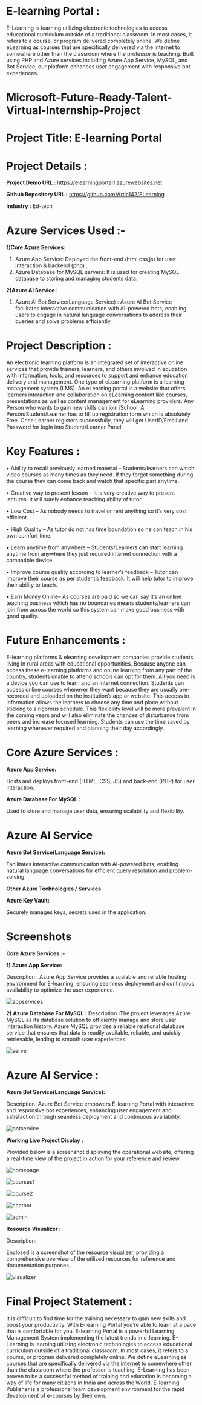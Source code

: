 # E-learning Portal :

E-Learning is learning utilizing electronic technologies to access educational curriculum outside of a traditional classroom. In most cases, it refers to a course, or program delivered completely online. We define eLearning as courses that are specifically delivered via the internet to somewhere other than the classroom where the professor is teaching. Built using PHP and Azure services including Azure App Service, MySQL, and Bot Service, our platform enhances user engagement with responsive bot experiences.

# Microsoft-Future-Ready-Talent-Virtual-Internship-Project 

# Project Title: E-learning Portal

# Project Details :

**Project Demo URL :** https://elearningportal1.azurewebsites.net

**Github Repository URL :**  https://github.com/Artic142/ELearning

**Industry :** Ed-tech

# Azure Services Used :-

**1)Core Azure Services:**
1.	Azure App Service: Deployed the front-end (html,css,js) for user interaction & backend (php) .
2.	Azure Database for MySQL servers: It is used for creating MySQL database to storing and managing students data.

**2)Azure AI Service :**
1.	Azure AI Bot Service(Language Service) : Azure AI Bot Service facilitates interactive communication with AI-powered bots, enabling users to engage in natural language conversations to address their queries and solve problems efficiently.

# Project Description :

An electronic learning platform is an integrated set of interactive online services that provide trainers, learners, and others involved in education with information, tools, and resources to support and enhance education delivery and management. One type of eLearning platform is a learning management system (LMS). An eLearning portal is a website that offers learners interaction and collaboration on eLearning content like courses, presentations as well as content management for eLearning providers. Any Person who wants to gain new skills can join iSchool. A Person/Student/Learner has to fill up registration form which is absolutely Free. Once Learner registers successfully, they will get UserID/Email and Password for login into Student/Learner Panel.

# Key Features :

•	Ability to recall previously learned material – Students/learners can watch video courses as many times as they need. If they forgot something during the course they can come back and watch that specific part anytime.

•	Creative way to present lesson – It is very creative way to present lectures. It will surely enhance teaching ability of tutor.

•	Low Cost – As nobody needs to travel or rent anything so it’s very cost efficient.

•	High Quality – As tutor do not has time boundation so he can teach in his own comfort time.

•	Learn anytime from anywhere – Students/Learners can start learning anytime from anywhere they just required internet connection with a compatible device.

•	Improve course quality according to learner’s feedback – Tutor can improve their course as per student’s feedback. It will help tutor to improve their ability to teach. 

•	Earn Money Online– As courses are paid so we can say it’s an online teaching business which has no boundaries means students/learners can join from across the world so this system can make good business with good quality.

# Future Enhancements :

E-learning platforms & elearning development companies provide students living in rural areas with educational opportunities. Because anyone can access these e-learning platforms and online learning from any part of the country, students unable to attend schools can opt for them. All you need is a device you can use to learn and an internet connection. Students can access online courses whenever they want because they are usually pre-recorded and uploaded on the institution’s app or website. This access to information allows the learners to choose any time and place without sticking to a rigorous schedule. This flexibility level will be more prevalent in the coming years and will also eliminate the chances of disturbance from peers and increase focused learning. Students can use the time saved by learning whenever required and planning their day accordingly.

# Core Azure Services :

**Azure App Service:**

Hosts and deploys front-end (HTML, CSS, JS) and back-end (PHP) for user interaction.

**Azure Database For MySQL :**

Used to store and manage user data, ensuring scalability and flexibility.

# Azure AI Service

**Azure Bot Service(Language Service):**

Facilitates interactive communication with AI-powered bots, enabling natural language conversations for efficient query resolution and problem-solving.

**Other Azure Technologies / Services**

**Azure Key Vault:**

Securely manages keys, secrets used in the application.

# Screenshots

**Core Azure Services :-**

**1) Azure App Service:**

Description : Azure App Service provides a scalable and reliable hosting environment for E-learning, ensuring seamless deployment and continuous availability to optimize the user experience.


![appservices](https://github.com/Artic142/ELearning/assets/155463016/14e552f9-f5f3-4d8b-b7f8-42ff812ef609)



**2) Azure Database For MySQL :**
Description :The project leverages Azure MySQL as its database solution to efficiently manage and store user interaction history. Azure MySQL provides a reliable relational database service that ensures that data is readily available, reliable, and quickly retrievable, leading to smooth user experiences.

![server](https://github.com/Artic142/ELearning/assets/155463016/ba9c8408-3a0b-4300-a4b0-78f64edc93eb)



# Azure AI Service :

**Azure Bot Service(Language Service):**

Description :Azure Bot Service empowers E-learning Portal with interactive and responsive bot experiences, enhancing user engagement and satisfaction through seamless deployment and continuous availability.

![botservice](https://github.com/Artic142/ELearning/assets/155463016/70fc466a-6d1c-40d9-b655-06e1a303c1d7)



**Working Live Project Display :**

Provided below is a screenshot displaying the operational website, offering a real-time view of the project in action for your reference and review. 

![homepage](https://github.com/Artic142/ELearning/assets/155463016/ccf4bc6b-f70a-49eb-9473-14b43623f694)

![courses1](https://github.com/Artic142/ELearning/assets/155463016/fa95f2b8-11c2-4a1f-b0f8-61b43c34df78)

![course2](https://github.com/Artic142/ELearning/assets/155463016/14805e84-2031-4a1e-afb5-dce154788b86)

![chatbot](https://github.com/Artic142/ELearning/assets/155463016/9084b2f1-f005-4ffa-bc28-80d3b1795c0e)

![admin](https://github.com/Artic142/ELearning/assets/155463016/1208b1cc-9715-4825-bcf5-7f65ec2e08f8)


 
**Resource Visualizer :**

Description:

Enclosed is a screenshot of the resource visualizer, providing a comprehensive overview of the utilized resources for reference and documentation purposes.

![visualizer](https://github.com/Artic142/ELearning/assets/155463016/a43116f7-2a29-4ae0-93d3-1225a4ab0130)



# Final Project Statement :

It is difficult to find time for the training necessary to gain new skills and boost your productivity. With E-learning Portal you’re able to learn at a pace that is comfortable for you. E-learning Portal is a powerful Learning Management System implementing the latest trends in e-learning. E-Learning is learning utilizing electronic technologies to access educational curriculum outside of a traditional classroom. In most cases, it refers to a course, or program delivered completely online. We define eLearning as courses that are specifically delivered via the internet to somewhere other than the classroom where the professor is teaching. E-Learning has been proven to be a successful method of training and education is becoming a way of life for many citizens in India and across the World. E-learning Publisher is a professional team development environment for the rapid development of e-courses by their own.
